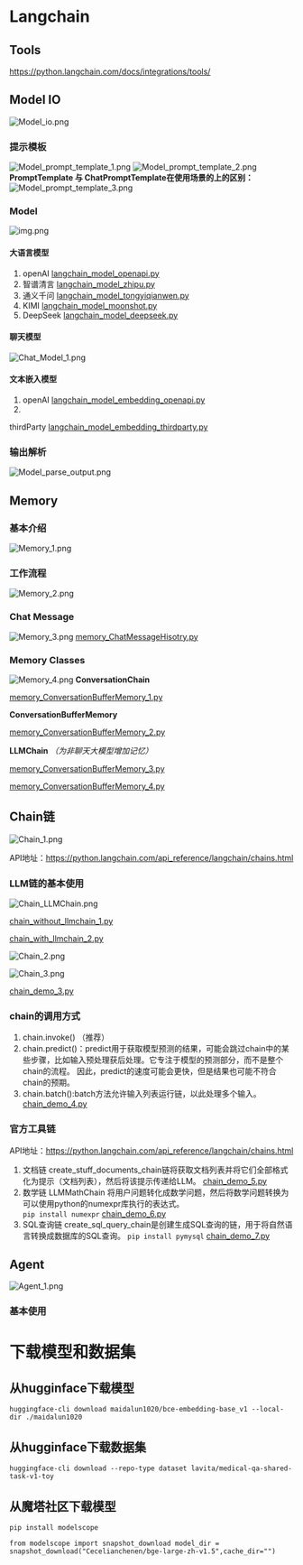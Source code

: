 # Langchain

## Tools

https://python.langchain.com/docs/integrations/tools/

## Model IO

![Model_io.png](langchain%2Fimage%2FModel_io.png)

### 提示模板

![Model_prompt_template_1.png](langchain%2Fimage%2FModel_prompt_template_1.png)
![Model_prompt_template_2.png](langchain%2Fimage%2FModel_prompt_template_2.png)
**PromptTemplate 与 ChatPromptTemplate在使用场景的上的区别：**
![Model_prompt_template_3.png](langchain%2Fimage%2FModel_prompt_template_3.png)

### Model

![img.png](img.png)

#### 大语言模型

1. openAI [langchain_model_openapi.py](langchain%2Fmodel_io%2Fmodel%2Flangchain_model_openapi.py)
2. 智谱清言 [langchain_model_zhipu.py](langchain%2Fmodel_io%2Fmodel%2Flangchain_model_zhipu.py)
3. 通义千问 [langchain_model_tongyiqianwen.py](langchain%2Fmodel_io%2Fmodel%2Flangchain_model_tongyiqianwen.py)
4. KIMI [langchain_model_moonshot.py](langchain%2Fmodel_io%2Fmodel%2Flangchain_model_moonshot.py)
5. DeepSeek [langchain_model_deepseek.py](langchain%2Fmodel_io%2Fmodel%2Flangchain_model_deepseek.py)

#### 聊天模型

![Chat_Model_1.png](langchain%2Fimage%2FChat_Model_1.png)

#### 文本嵌入模型

1. openAI [langchain_model_embedding_openapi.py](langchain%2Fmodel_io%2Fmodel%2Flangchain_model_embedding_openapi.py)
2.

thirdParty [langchain_model_embedding_thirdparty.py](langchain%2Fmodel_io%2Fmodel%2Flangchain_model_embedding_thirdparty.py)

### 输出解析

![Model_parse_output.png](langchain%2Fimage%2FModel_parse_output.png)

## Memory

### 基本介绍

![Memory_1.png](langchain%2Fimage%2FMemory_1.png)

### 工作流程

![Memory_2.png](langchain%2Fimage%2FMemory_2.png)

### Chat Message

![Memory_3.png](langchain%2Fimage%2FMemory_3.png)
[memory_ChatMessageHisotry.py](langchain%2Fmemory%2Fmemory_ChatMessageHisotry.py)

### Memory Classes

![Memory_4.png](langchain%2Fimage%2FMemory_4.png)
**ConversationChain**

[memory_ConversationBufferMemory_1.py](langchain%2Fmemory%2Fmemory_ConversationBufferMemory_1.py)

**ConversationBufferMemory**

[memory_ConversationBufferMemory_2.py](langchain%2Fmemory%2Fmemory_ConversationBufferMemory_2.py)

**LLMChain**
_（为非聊天大模型增加记忆）_

[memory_ConversationBufferMemory_3.py](langchain%2Fmemory%2Fmemory_ConversationBufferMemory_3.py)

[memory_ConversationBufferMemory_4.py](langchain%2Fmemory%2Fmemory_ConversationBufferMemory_4.py)

## Chain链

![Chain_1.png](langchain%2Fimage%2FChain_1.png)

API地址：https://python.langchain.com/api_reference/langchain/chains.html

### LLM链的基本使用

![Chain_LLMChain.png](langchain%2Fimage%2FChain_LLMChain.png)

[chain_without_llmchain_1.py](langchain%2Fchain%2Fchain_without_llmchain_1.py)

[chain_with_llmchain_2.py](langchain%2Fchain%2Fchain_with_llmchain_2.py)

![Chain_2.png](langchain%2Fimage%2FChain_2.png)

![Chain_3.png](langchain%2Fimage%2FChain_3.png)

[chain_demo_3.py](langchain%2Fchain%2Fchain_demo_3.py)

### chain的调用方式

1. chain.invoke() （推荐）
2. chain.predict()：predict用于获取模型预测的结果，可能会跳过chain中的某些步骤，比如输入预处理获后处理。它专注于模型的预测部分，而不是整个chain的流程。
   因此，predict的速度可能会更快，但是结果也可能不符合chain的预期。
3. chain.batch():batch方法允许输入列表运行链，以此处理多个输入。[chain_demo_4.py](langchain%2Fchain%2Fchain_demo_4.py)

### 官方工具链

API地址：https://python.langchain.com/api_reference/langchain/chains.html

1. 文档链 create_stuff_documents_chain链将获取文档列表并将它们全部格式化为提示（文档列表），然后将该提示传递给LLM。
   [chain_demo_5.py](langchain%2Fchain%2Fchain_demo_5.py)
2. 数学链 LLMMathChain 将用户问题转化成数学问题，然后将数学问题转换为可以使用python的numexpr库执行的表达式。  
   `pip install numexpr` [chain_demo_6.py](langchain%2Fchain%2Fchain_demo_6.py)
3. SQL查询链 create_sql_query_chain是创建生成SQL查询的链，用于将自然语言转换成数据库的SQL查询。
   `pip install pymysql`
   [chain_demo_7.py](langchain%2Fchain%2Fchain_demo_7.py)

## Agent

![Agent_1.png](langchain%2Fimage%2FAgent_1.png)

### 基本使用

# 下载模型和数据集

## 从hugginface下载模型

`huggingface-cli download maidalun1020/bce-embedding-base_v1 --local-dir ./maidalun1020`

## 从hugginface下载数据集

`huggingface-cli download --repo-type dataset lavita/medical-qa-shared-task-v1-toy`

## 从魔塔社区下载模型

`pip install modelscope`

`from modelscope import snapshot_download
model_dir = snapshot_download("Cecelianchenen/bge-large-zh-v1.5",cache_dir="")`